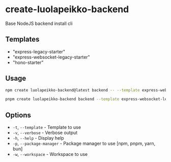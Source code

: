 # create-luolapeikko-backend

Base NodeJS backend install cli

## Templates

- "express-legacy-starter"
- "express-websocket-legacy-starter"
- "hono-starter"

## Usage

```bash
npm create luolapeikko-backend@latest backend -- --template express-websocket-legacy-starter

pnpm create luolapeikko-backend backend --template express-websocket-legacy-starter
```

## Options

- `-t`, `--template` - Template to use
- `-v`, `--verbose` - Verbose output
- `-h`, `--help` - Display help
- `-p`, `--package-manager` - Package manager to use [npm, pnpm, yarn, bun]
- `-w`, `--workspace` - Workspace to use
